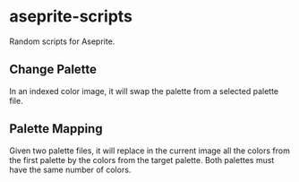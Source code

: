 # aseprite-scripts

Random scripts for Aseprite.

## Change Palette

In an indexed color image, it will swap the palette from a selected palette file. 

## Palette Mapping

Given two palette files, it will replace in the current image all the colors from the first palette by the 
colors from the target palette. Both palettes must have the same number of colors.
